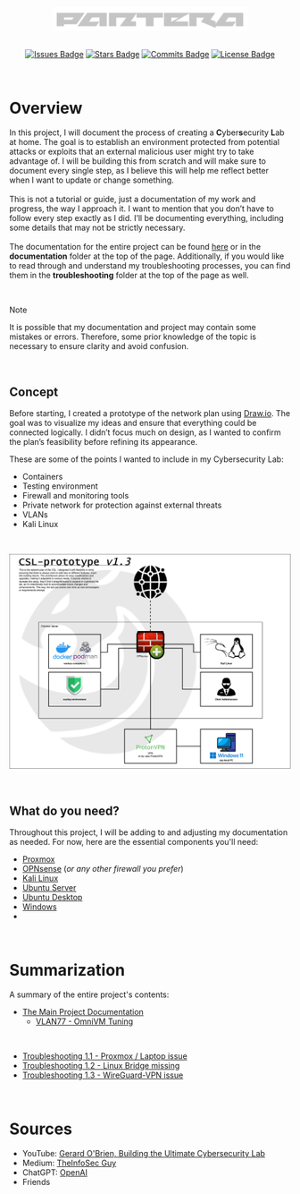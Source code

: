 <div align="center">
  <div style="text-align: center;">
    <picture>
      <source media="(prefers-color-scheme: dark)" srcset="assets/images/stock/pantera-1.4.png">
      <source media="(prefers-color-scheme: light)" srcset="assets/images/stock/pantera-1.3.png">
      <img src="assets/images/stock/pantera-1.4.png" alt="Logo of Pantera" width="350px">
    </picture>
  </div>

  <br>

  [![Issues Badge](https://img.shields.io/badge/ISSUES-0-Test?style=for-the-badge&logo=https%3A%2F%2Ficons8.com%2Ficon%2F83178%2Fimage-file&labelColor=%23333333&color=%23ba181b)](https://github.com/callme-pantera/CSL-prototype/issues)
  [![Stars Badge](https://img.shields.io/badge/STARS-1-Test?style=for-the-badge&logo=https%3A%2F%2Ficons8.com%2Ficon%2F83178%2Fimage-file&labelColor=%23333333&color=%23f6aa1c)](https://github.com/callme-pantera/CSL-prototype/stargazers)
  [![Commits Badge](https://img.shields.io/github/commit-activity/m/callme-pantera/CSL-prototype?style=for-the-badge&label=COMMITS&logo=https%3A%2F%2Ficons8.com%2Ficon%2F83178%2Fimage-file&labelColor=%23333333&color=%237678ED)](https://github.com/callme-pantera/CSL-prototype/commits/main/)
  [![License Badge](https://img.shields.io/badge/LICENSE-CC-Test?style=for-the-badge&logo=https%3A%2F%2Ficons8.com%2Ficon%2F83178%2Fimage-file&labelColor=%23333333&color=%234361ee)](LICENSE)
</div>

<br>

# Overview
In this project, I will document the process of creating a **C**yber**s**ecurity **L**ab at home. The goal is to establish an environment protected from potential attacks or exploits that an external malicious user might try to take advantage of. I will be building this from scratch and will make sure to document every single step, as I believe this will help me reflect better when I want to update or change something. 
<br><br>
This is not a tutorial or guide, just a documentation of my work and progress, the way I approach it.
I want to mention that you don’t have to follow every step exactly as I did. I’ll be documenting everything, including some details that may not be strictly necessary.
<br><br>
The documentation for the entire project can be found [here](/documentation/README.md) or in the **documentation** folder at the top of the page. Additionally, if you would like to read through and understand my troubleshooting processes, you can find them in the **troubleshooting** folder at the top of the page as well.


<br>

> [!NOTE]
> It is possible that my documentation and project may contain some mistakes or errors. Therefore, some prior knowledge of the topic is necessary to ensure clarity and avoid confusion.

<br>

## Concept
Before starting, I created a prototype of the network plan using [Draw.io](https://app.diagrams.net/). The goal was to visualize my ideas and ensure that everything could be connected logically. I didn’t focus much on design, as I wanted to confirm the plan’s feasibility before refining its appearance.

These are some of the points I wanted to include in my Cybersecurity Lab:

- Containers  
- Testing environment  
- Firewall and monitoring tools  
- Private network for protection against external threats  
- VLANs  
- Kali Linux

<br>

![network plan CSL](/assets/images/CSL-network-plan-v1.3.png)

<br>

## What do you need?
Throughout this project, I will be adding to and adjusting my documentation as needed. For now, here are the essential components you'll need:
- [Proxmox](https://www.proxmox.com/en/)
- [OPNsense](https://opnsense.org/download/) (*or any other firewall you prefer*)
- [Kali Linux](https://www.kali.org/get-kali/#kali-platforms)
- [Ubuntu Server](https://ubuntu.com/download/server)
- [Ubuntu Desktop](https://ubuntu.com/download/desktop)
- [Windows](https://www.microsoft.com/en-us/software-download/windows11)
- 


<br>

# Summarization
A summary of the entire project's contents:

- [The Main Project Documentation](documentation/README.md)
  - [VLAN77 - OmniVM Tuning](documentation/77-KL-OmniVM-tuning.md)

<br>

- [Troubleshooting 1.1 - Proxmox / Laptop issue](troubleshooting/TS-proxmox-laptop-issue.md)
- [Troubleshooting 1.2 - Linux Bridge missing](troubleshooting/TS-vmbr2-missing.md)
- [Troubleshooting 1.3 - WireGuard-VPN issue](troubleshooting/TS-WireGuard-VPN-for-VM.md)



<br>


# Sources

- YouTube:  [Gerard O'Brien, Building the Ultimate Cybersecurity Lab](https://www.youtube.com/watch?v=XIvn0ZDSmKA&list=PL3ljjyal211AbTqlxSo6CGBiVqsXw8wrp&index=22)
- Medium:   [TheInfoSec Guy](https://medium.com/@jibingeorge.mg/cybersecurity-research-lab-setup-5beb54d8dd59)
- ChatGPT:  [OpenAI](https://chatgpt.com/)
- Friends

